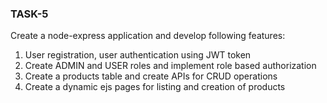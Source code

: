 ### TASK-5

Create a node-express application and develop following features:

1. User registration, user authentication using JWT token
2. Create ADMIN and USER roles and implement role based authorization
3. Create a products table and create APIs for CRUD operations
4. Create a dynamic ejs pages for listing and creation of products
